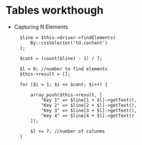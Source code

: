 # Tables workthough

* Capturing N Elements

        $line = $this->driver->findElements(
            By::cssSelector('td.content')
        );

        $cont = (count($line) - 1) / 7;

        $l = 0; //number to find elements
        $this->result = [];

        for ($i = 1; $i <= $cont; $i++) {

            array_push($this->result, [
                "Key 1" => $line[1 + $l]->getText(),
                "Key 2" => $line[2 + $l]->getText(),
                "Key 3" => $line[3 + $l]->getText(),
                "Key 4" => $line[4 + $l]->getText()
            ]);

            $l += 7; //number of colunms
        }
